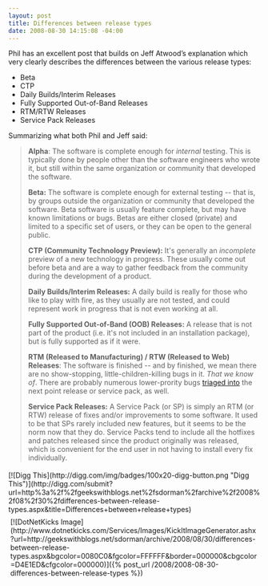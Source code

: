 ```yaml
---
layout: post
title: Differences between release types
date: 2008-08-30 14:15:08 -04:00
---
```


Phil has an excellent post that builds on Jeff Atwood’s explanation which very clearly describes the differences between the various release types:

*   Beta 
*   CTP 
*   Daily Builds/Interim Releases 
*   Fully Supported Out-of-Band Releases 
*   RTM/RTW Releases 
*   Service Pack Releases   

Summarizing what both Phil and Jeff said:

> **Alpha**: The software is complete enough for *internal* testing. This is typically done by people other than the software engineers who wrote it, but still within the same organization or community that developed the software.
> 
> **Beta:** The software is complete enough for external testing -- that is, by groups outside the organization or community that developed the software. Beta software is usually feature complete, but may have known limitations or bugs. Betas are either closed (private) and limited to a specific set of users, or they can be open to the general public.
> 
> **CTP (Community Technology Preview):** It's generally an *incomplete* preview of a new technology in progress. These usually come out before beta and are a way to gather feedback from the community during the development of a product.
> 
> **Daily Builds/Interim Releases:** A daily build is really for those who like to play with fire, as they usually are not tested, and could represent work in progress that is not even working at all.
> 
> **Fully Supported Out-of-Band (OOB) Releases:** A release that is not part of the product (i.e. it's not included in an installation package), but is fully supported as if it were.
> 
> **RTM (Released to Manufacturing) / RTW (Released to Web) Releases**: The software is finished -- and by finished, we mean there are no show-stopping, little-children-killing bugs in it. *That we know of*. There are probably numerous lower-prority bugs [triaged into](http://www.codinghorror.com/blog/archives/000498.html) the next point release or service pack, as well.
> 
> **Service Pack Releases:** A Service Pack (or SP) is simply an RTM (or RTW) release of fixes and/or improvements to some software. It used to be that SPs rarely included new features, but it seems to be the norm now that they do. Service Packs tend to include all the hotfixes and patches released since the product originally was released, which is convenient for the end user in not having to install every fix individually.

<div class="wlWriterHeaderFooter" style="text-align:left; margin:0px; padding:4px 0px 4px 0px;">[![Digg This](http://digg.com/img/badges/100x20-digg-button.png "Digg This")](http://digg.com/submit?url=http%3a%2f%2fgeekswithblogs.net%2fsdorman%2farchive%2f2008%2f08%2f30%2fdifferences-between-release-types.aspx&title=Differences+between+release+types)</div><div class="wlWriterHeaderFooter" style="text-align:left; margin:0px; padding:4px 4px 4px 4px;">[![DotNetKicks Image](http://www.dotnetkicks.com/Services/Images/KickItImageGenerator.ashx?url=http://geekswithblogs.net/sdorman/archive/2008/08/30/differences-between-release-types.aspx&bgcolor=0080C0&fgcolor=FFFFFF&border=000000&cbgcolor=D4E1ED&cfgcolor=000000)]({% post_url /2008/2008-08-30-differences-between-release-types %})</div>
